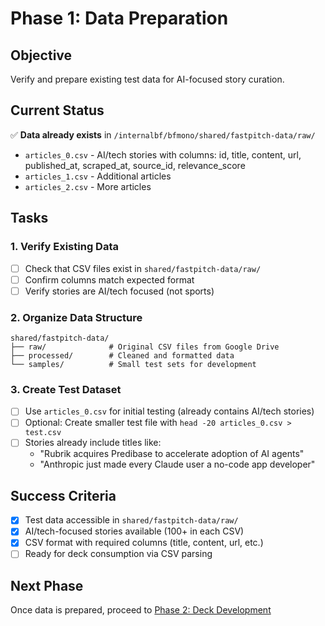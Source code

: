 # Phase 1: Data Preparation

## Objective

Verify and prepare existing test data for AI-focused story curation.

## Current Status

✅ **Data already exists** in `/internalbf/bfmono/shared/fastpitch-data/raw/`

- `articles_0.csv` - AI/tech stories with columns: id, title, content, url,
  published_at, scraped_at, source_id, relevance_score
- `articles_1.csv` - Additional articles
- `articles_2.csv` - More articles

## Tasks

### 1. Verify Existing Data

- [ ] Check that CSV files exist in `shared/fastpitch-data/raw/`
- [ ] Confirm columns match expected format
- [ ] Verify stories are AI/tech focused (not sports)

### 2. Organize Data Structure

```
shared/fastpitch-data/
├── raw/              # Original CSV files from Google Drive
├── processed/        # Cleaned and formatted data
└── samples/          # Small test sets for development
```

### 3. Create Test Dataset

- [ ] Use `articles_0.csv` for initial testing (already contains AI/tech
      stories)
- [ ] Optional: Create smaller test file with
      `head -20 articles_0.csv > test.csv`
- [ ] Stories already include titles like:
  - "Rubrik acquires Predibase to accelerate adoption of AI agents"
  - "Anthropic just made every Claude user a no-code app developer"

## Success Criteria

- [x] Test data accessible in `shared/fastpitch-data/raw/`
- [x] AI/tech-focused stories available (100+ in each CSV)
- [x] CSV format with required columns (title, content, url, etc.)
- [ ] Ready for deck consumption via CSV parsing

## Next Phase

Once data is prepared, proceed to
[Phase 2: Deck Development](./phase-2-deck-development.md)
